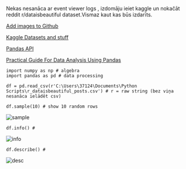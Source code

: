 Nekas nesanāca ar event viewer logs , izdomāju ieiet kaggle un nokačāt reddit r/dataisbeautiful dataset.Vismaz kaut kas būs izdarīts.



[Add images to Github](https://youtu.be/nvPOUdz5PL4)

[Kaggle Datasets and stuff](https://www.kaggle.com/)

[Pandas API](https://pandas.pydata.org/docs/reference/index.html#api)  

[Practical Guide For Data Analysis Using Pandas](https://towardsdatascience.com/a-practical-guide-for-data-analysis-with-pandas-e24e467195a9)




``` 
import numpy as np # algebra
import pandas as pd # data processing

df = pd.read_csv(r'C:\Users\37124\Documents\Python Scripts\r_dataisbeautiful_posts.csv') # r = raw string (bez viņa nesanāca ielādēt csv)  
```   

```
df.sample(10) # show 10 random rows
```
![sample](https://user-images.githubusercontent.com/58115541/86334821-9cf09800-bc45-11ea-9934-63e0f747b391.png)

```
df.info() #
```
![info](https://user-images.githubusercontent.com/58115541/86334827-9e21c500-bc45-11ea-97b8-3971318a9c24.png)  

```
df.describe() #   
```

![desc](https://user-images.githubusercontent.com/58115541/86334826-9d892e80-bc45-11ea-9c4d-9dd47c19be33.png) 


